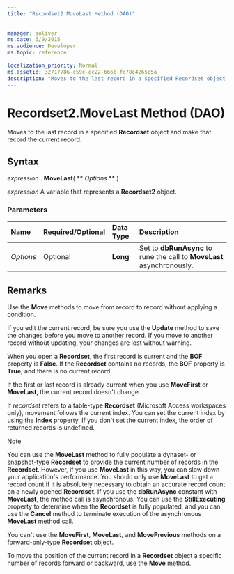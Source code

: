 ```yaml
---
title: "Recordset2.MoveLast Method (DAO)"
 
 
manager: soliver
ms.date: 3/9/2015
ms.audience: Developer
ms.topic: reference
  
localization_priority: Normal
ms.assetid: 32717786-c59c-ec22-666b-fc78e4265c5a
description: "Moves to the last record in a specified Recordset object and make that record the current record."
---
```


# Recordset2.MoveLast Method (DAO)

Moves to the last record in a specified **Recordset** object and make that record the current record. 
  
## Syntax

 *expression*  . **MoveLast**( ** *Options* ** ) 
  
 *expression*  A variable that represents a **Recordset2** object. 
  
### Parameters

|**Name**|**Required/Optional**|**Data Type**|**Description**|
|:-----|:-----|:-----|:-----|
| _Options_ <br/> |Optional  <br/> |**Long** <br/> |Set to **dbRunAsync** to rune the call to **MoveLast** asynchronously.  <br/> |
   
## Remarks

Use the **Move** methods to move from record to record without applying a condition. 
  
If you edit the current record, be sure you use the **Update** method to save the changes before you move to another record. If you move to another record without updating, your changes are lost without warning. 
  
When you open a **Recordset**, the first record is current and the **BOF** property is **False**. If the **Recordset** contains no records, the **BOF** property is **True**, and there is no current record. 
  
If the first or last record is already current when you use **MoveFirst** or **MoveLast**, the current record doesn't change. 
  
If  _recordset_ refers to a table-type **Recordset** (Microsoft Access workspaces only), movement follows the current index. You can set the current index by using the **Index** property. If you don't set the current index, the order of returned records is undefined. 
  
> [!NOTE]
> You can use the **MoveLast** method to fully populate a dynaset- or snapshot-type **Recordset** to provide the current number of records in the **Recordset**. However, if you use **MoveLast** in this way, you can slow down your application's performance. You should only use **MoveLast** to get a record count if it is absolutely necessary to obtain an accurate record count on a newly opened **Recordset**. If you use the **dbRunAsync** constant with **MoveLast**, the method call is asynchronous. You can use the **StillExecuting** property to determine when the **Recordset** is fully populated, and you can use the **Cancel** method to terminate execution of the asynchronous **MoveLast** method call. 
  
You can't use the **MoveFirst**, **MoveLast**, and **MovePrevious** methods on a forward-only-type **Recordset** object. 
  
To move the position of the current record in a **Recordset** object a specific number of records forward or backward, use the **Move** method. 
  

